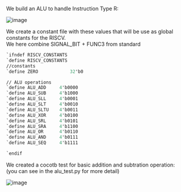 We build an ALU to handle Instruction Type R:

![image](https://github.com/user-attachments/assets/7f05de93-45ab-4183-aac7-69f416766985)


We create a constant file with these values that will be use as global constants for the RISCV. \
We here combine SIGNAL_BIT + FUNC3 from standard

```tcl
`ifndef RISCV_CONSTANTS
`define RISCV_CONSTANTS
//constants
`define ZERO            32'b0

// ALU operations
`define ALU_ADD     4'b0000
`define ALU_SUB     4'b1000
`define ALU_SLL     4'b0001
`define ALU_SLT     4'b0010
`define ALU_SLTU    4'b0011
`define ALU_XOR     4'b0100
`define ALU_SRL     4'b0101
`define ALU_SRA     4'b1100
`define ALU_OR      4'b0110
`define ALU_AND     4'b0111
`define ALU_SEQ     4'b1111

`endif                        
```

We created a cocotb test for basic addition and subtration operation: \
(you can see in the alu_test.py for more detail) 

![image](https://github.com/user-attachments/assets/a7f80950-243a-4838-81f5-d041a6c82ed9)



